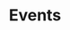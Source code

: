 ---
layout: default
title: Events
refresh: false
price: false
class: kiosk
id: 'events-combined'
tab: 'Events'
qr: False
script: render-events
---